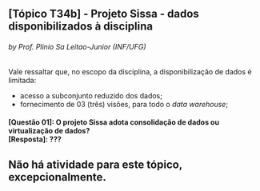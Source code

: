 ## [Tópico T34b] - Projeto Sissa - dados disponibilizados à disciplina
###### *by Prof. Plinio Sa Leitao-Junior (INF/UFG)*

Vale ressaltar que, no escopo da disciplina, a disponibilização de dados é limitada:
- acesso a subconjunto reduzido dos dados;
- fornecimento de 03 (três) visões, para todo o _data warehouse_;


#### [Questão 01]: O projeto Sissa adota consolidação de dados ou virtualização de dados?<br>[Resposta]: ???


## Não há atividade para este tópico, excepcionalmente.
